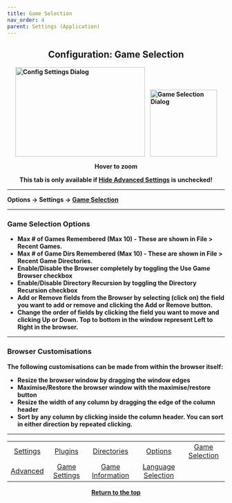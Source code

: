 ```yaml
---
title: Game Selection
nav_order: 4
parent: Settings (Application)
---
```


<style>
.zoom-pair {
  display: flex;
  gap: 12px;
  align-items: flex-end;
  justify-content: flex-start;
  position: relative;
  margin-left: auto;
  margin-right: auto;
  width: max-content;
  text-align: left;
}

.zoom-on-hover {
  display: inline-block;
  position: relative;
}

.zoom-on-hover img {
  display: block;
  cursor: zoom-in;
  transition: transform 0.3s ease;
  transform-origin: left center;
  position: relative;
  z-index: 1;
}

.zoom-on-hover:hover img {
  transform: scale(1.5);
}

.zoom-pair .zoom-on-hover:first-child:hover img {
  z-index: 9999;
}

.zoom-pair .zoom-on-hover:last-child:hover img {
  z-index: 100;
}
</style>

## <center>Configuration: Game Selection</center>
<b>
<div style="text-align: center;">
  <div class="zoom-pair">
    <div class="zoom-on-hover">
      <img src="/manual/asset/images/config_settings.png" alt="Config Settings Dialog" width="300" height="207" />
    </div>
    <div class="zoom-on-hover">
      <img src="/manual/asset/images/game_selection.png" alt="Game Selection Dialog" width="155" />
    </div>
  </div>
  <p><strong>Hover to zoom</strong></p>
</div>

<!-- ClauseEcho: Interactive Images -->

<p style="text-align: center;">This tab is only available if <a href="app-options">Hide Advanced Settings</a> is unchecked!</p>

---

Options → Settings → [Game Selection](#Game_Selection)

---

### <a name="Game_Selection"></a>Game Selection Options

- <a name="Max_Remembered_Games">Max # of Games Remembered</a> (Max 10) - These are shown in File > Recent Games.  
- <a name="Max_Remembered_Dirs">Max # of Game Dirs Remembered</a> (Max 10) - These are shown in File > Recent Game Directories.  
- Enable/Disable the Browser completely by toggling the Use Game Browser checkbox  
- <a name="Enable_Recursion">Enable/Disable Directory Recursion</a> by toggling the Directory Recursion checkbox  
- Add or Remove fields from the Browser by selecting (click on) the field you want to add or remove and clicking the Add or Remove button.  
- Change the order of fields by clicking the field you want to move and clicking Up or Down. Top to bottom in the window represent Left to Right in the browser.

---

### Browser Customisations

The following customisations can be made from within the browser itself:

- Resize the browser window by dragging the window edges  
- Maximise/Restore the browser window with the maximise/restore button  
- Resize the width of any column by dragging the edge of the column header  
- Sort by any column by clicking inside the column header. You can sort in either direction by repeated clicking.

---

<table align="center">
  <tr>
    <td style="text-align: center;"><a href="app_settings">Settings</a></td>
    <td style="text-align: center;"><a href="app_plugins">Plugins</a></td>
    <td style="text-align: center;"><a href="app_directories">Directories</a></td>
    <td style="text-align: center;"><a href="app_options">Options</a></td>
    <td style="text-align: center;"><a href="app_game_selection">Game Selection</a></td>
  </tr>
  <tr>
    <td style="text-align: center;"><a href="app_advanced">Advanced</a></td>
    <td style="text-align: center;"><a href="app_game_settings">Game Settings</a></td>
    <td style="text-align: center;"><a href="app_game_information">Game Information</a></td>
    <td style="text-align: center;"><a href="app_language">Language Selection</a></td>
    <td style="text-align: center;">&nbsp;</td> <!-- Empty cell for symmetry -->
  </tr>
</table>

<p style="text-align:center"><a href="#">Return to the top</a></p>

<!-- ClauseEcho: Game Selection Node Complete -->
